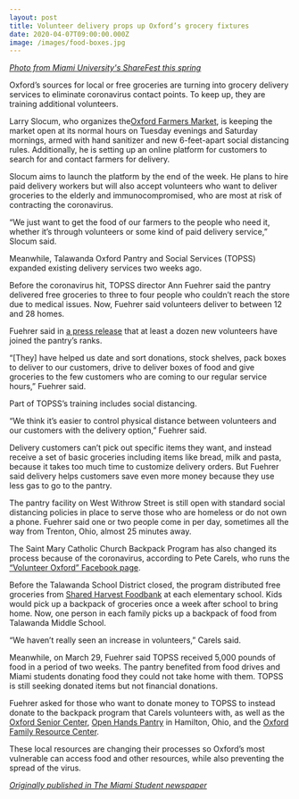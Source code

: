 ```yaml
---
layout: post
title: Volunteer delivery props up Oxford’s grocery fixtures
date: 2020-04-07T09:00:00.000Z
image: /images/food-boxes.jpg
---
```

*[Photo from Miami University's ShareFest this spring](https://www.miamioh.edu/news/top-stories/2020/04/mini-move-out-sharefest-food-donated.html)*

Oxford’s sources for local or free groceries are turning into grocery delivery services to eliminate coronavirus contact points. To keep up, they are training additional volunteers.

Larry Slocum, who organizes the[Oxford Farmers Market](http://oxfordfarmersmarket.com/), is keeping the market open at its normal hours on Tuesday evenings and Saturday mornings, armed with hand sanitizer and new 6-feet-apart social distancing rules. Additionally, he is setting up an online platform for customers to search for and contact farmers for delivery.

Slocum aims to launch the platform by the end of the week. He plans to hire paid delivery workers but will also accept volunteers who want to deliver groceries to the elderly and immunocompromised, who are most at risk of contracting the coronavirus.

“We just want to get the food of our farmers to the people who need it, whether it’s through volunteers or some kind of paid delivery service,” Slocum said.

Meanwhile, Talawanda Oxford Pantry and Social Services (TOPSS) expanded existing delivery services two weeks ago.

Before the coronavirus hit, TOPSS director Ann Fuehrer said the pantry delivered free groceries to three to four people who couldn’t reach the store due to medical issues. Now, Fuehrer said volunteers deliver to between 12 and 28 homes.

Fuehrer said in [a press release](https://sites.google.com/view/topsspantry/home) that at least a dozen new volunteers have joined the pantry’s ranks.

“\[They] have helped us date and sort donations, stock shelves, pack boxes to deliver to our customers, drive to deliver boxes of food and give groceries to the few customers who are coming to our regular service hours,” Fuehrer said.

Part of TOPSS’s training includes social distancing.

“We think it’s easier to control physical distance between volunteers and our customers with the delivery option,” Fuehrer said.

Delivery customers can’t pick out specific items they want, and instead receive a set of basic groceries including items like bread, milk and pasta, because it takes too much time to customize delivery orders. But Fuehrer said delivery helps customers save even more money because they use less gas to go to the pantry.

The pantry facility on West Withrow Street is still open with standard social distancing policies in place to serve those who are homeless or do not own a phone. Fuehrer said one or two people come in per day, sometimes all the way from Trenton, Ohio, almost 25 minutes away.

The Saint Mary Catholic Church Backpack Program has also changed its process because of the coronavirus, according to Pete Carels, who runs the [“Volunteer Oxford” Facebook page](https://www.facebook.com/VolunteerOxfordOH/).

Before the Talawanda School District closed, the program distributed free groceries from [Shared Harvest Foodbank](https://www.sharedharvest.org/) at each elementary school. Kids would pick up a backpack of groceries once a week after school to bring home. Now, one person in each family picks up a backpack of food from Talawanda Middle School.

“We haven’t really seen an increase in volunteers,” Carels said.

Meanwhile, on March 29, Fuehrer said TOPSS received 5,000 pounds of food in a period of two weeks. The pantry benefited from food drives and Miami students donating food they could not take home with them. TOPSS is still seeking donated items but not financial donations.

Fuehrer asked for those who want to donate money to TOPSS to instead donate to the backpack program that Carels volunteers with, as well as the [Oxford Senior Center](http://www.oxfordsenior.org/index.html), [Open Hands Pantry](https://www.facebook.com/Open-Hands-Food-Pantry-692946037389657/) in Hamilton, Ohio, and the [Oxford Family Resource Center](http://www.frcoxford.org/).

These local resources are changing their processes so Oxford’s most vulnerable can access food and other resources, while also preventing the spread of the virus.

*[Originally published in The Miami Student newspaper](https://www.miamistudent.net/article/2020/04/groceries-for-older-people)*
